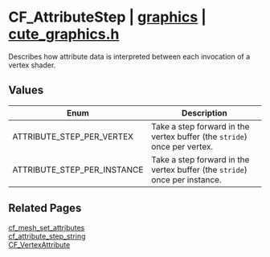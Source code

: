 # CF_AttributeStep | [graphics](https://github.com/RandyGaul/cute_framework/blob/master/docs/graphics/README.md) | [cute_graphics.h](https://github.com/RandyGaul/cute_framework/blob/master/include/cute_graphics.h)

Describes how attribute data is interpreted between each invocation of a vertex shader.

## Values

Enum | Description
--- | ---
ATTRIBUTE_STEP_PER_VERTEX | Take a step forward in the vertex buffer (the `stride`) once per vertex.
ATTRIBUTE_STEP_PER_INSTANCE | Take a step forward in the vertex buffer (the `stride`) once per instance.

## Related Pages

[cf_mesh_set_attributes](https://github.com/RandyGaul/cute_framework/blob/master/docs/graphics/cf_mesh_set_attributes.md)  
[cf_attribute_step_string](https://github.com/RandyGaul/cute_framework/blob/master/docs/graphics/cf_attribute_step_string.md)  
[CF_VertexAttribute](https://github.com/RandyGaul/cute_framework/blob/master/docs/graphics/cf_vertexattribute.md)  
